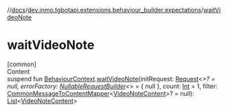 //[docs](../../index.md)/[dev.inmo.tgbotapi.extensions.behaviour_builder.expectations](index.md)/[waitVideoNote](wait-video-note.md)



# waitVideoNote  
[common]  
Content  
suspend fun [BehaviourContext](../dev.inmo.tgbotapi.extensions.behaviour_builder/-behaviour-context/index.md).[waitVideoNote](wait-video-note.md)(initRequest: [Request](../dev.inmo.tgbotapi.requests.abstracts/-request/index.md)<*>? = null, errorFactory: [NullableRequestBuilder](index.md#%5Bdev.inmo.tgbotapi.extensions.behaviour_builder.expectations%2FNullableRequestBuilder%2F%2F%2FPointingToDeclaration%2F%5D%2FClasslikes%2F625018081)<*> = { null }, count: [Int](https://kotlinlang.org/api/latest/jvm/stdlib/kotlin/-int/index.html) = 1, filter: [CommonMessageToContentMapper](index.md#%5Bdev.inmo.tgbotapi.extensions.behaviour_builder.expectations%2FCommonMessageToContentMapper%2F%2F%2FPointingToDeclaration%2F%5D%2FClasslikes%2F625018081)<[VideoNoteContent](../dev.inmo.tgbotapi.types.message.content.media/-video-note-content/index.md)>? = null): [List](https://kotlinlang.org/api/latest/jvm/stdlib/kotlin.collections/-list/index.html)<[VideoNoteContent](../dev.inmo.tgbotapi.types.message.content.media/-video-note-content/index.md)>  



